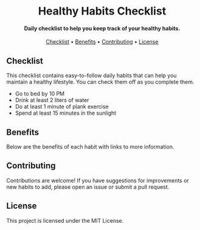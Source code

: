 <h1 align="center">
    Healthy Habits Checklist
</h1>

<h4 align="center">
    Daily checklist to help you keep track of your healthy habits.
</h4>

<p align="center">
  <a href="#checklist">Checklist</a> •
  <a href="#benefits">Benefits</a> •
  <a href="#contributing">Contributing</a> •
  <a href="#license">License</a> 
</p>

## Checklist

This checklist contains easy-to-follow daily habits that can help you maintain a healthy lifestyle. You can check them off as you complete them.

- Go to bed by 10 PM
- Drink at least 2 liters of water
- Do at least 1 minute of plank exercise
- Spend at least 15 minutes in the sunlight

## Benefits

Below are the benefits of each habit with links to more information.

## Contributing

Contributions are welcome! If you have suggestions for improvements or new habits to add, please open an issue or submit a pull request.

## License

This project is licensed under the MIT License.
